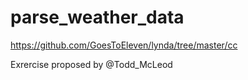 # parse_weather_data

https://github.com/GoesToEleven/lynda/tree/master/cc

Exrercise proposed by @Todd_McLeod
